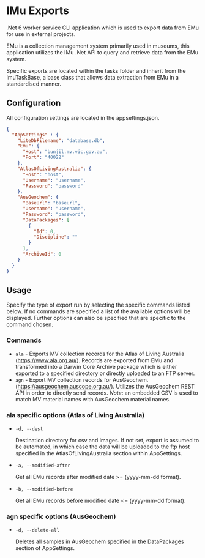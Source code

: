 # IMu Exports
 
.Net 6 worker service CLI application which is used to export data from EMu for use in external projects.

EMu is a collection management system primarily used in museums, this application utilizes the IMu .Net API to query and retrieve data from the EMu system.

Specific exports are located within the tasks folder and inherit from the ImuTaskBase, a base class that allows data extraction from EMu in a standardised manner.

## Configuration

All configuration settings are located in the appsettings.json.

```json
{
  "AppSettings" : {
    "LiteDbFilename": "database.db",
    "Emu": {
      "Host": "bunjil.mv.vic.gov.au",
      "Port": "40022"
    },
    "AtlasOfLivingAustralia": {
      "Host": "host",
      "Username": "username",
      "Password": "password"
    },
    "AusGeochem": {
      "BaseUrl": "baseurl",
      "Username": "username",
      "Password": "password",
      "DataPackages": [
        {
          "Id": 0,
          "Discipline": ""
        }
      ],
      "ArchiveId": 0
    }
  }
}
```

## Usage

Specify the type of export run by selecting the specific commands listed below.  If no commands are specified a list of the available options will be displayed.  Further options can also be specified that are specific to the command chosen.

### Commands

* `ala` - Exports MV collection records for the Atlas of Living Australia (https://www.ala.org.au/). Records are exported from EMu and transformed into a Darwin Core Archive package which is either exported to a specified directory or directly uploaded to an FTP server.  
* `agn` - Export MV collection records for AusGeochem. (https://ausgeochem.auscope.org.au/).  Utilizes the AusGeochem REST API in order to directly send records. _Note_: an embedded CSV is used to match MV material names with AusGeochem material names.

### ala specific options (Atlas of Living Australia)

* `-d, --dest`
  
  Destination directory for csv and images. If not set, export is assumed to be automated, in which case the data will be uploaded to the ftp host specified in the AtlasOfLivingAustralia section within AppSettings.

 
* `-a, --modified-after`

  Get all EMu records after modified date >= (yyyy-mm-dd format).


* `-b, --modified-before`
 
  Get all EMu records before modified date <= (yyyy-mm-dd format).

### agn specific options (AusGeochem)

* `-d, --delete-all`

  Deletes all samples in AusGeochem specified in the DataPackages section of AppSettings.